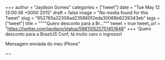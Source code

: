 
+++
author = "Jaydson Gomes"
categories = ["tweet"]
date = "Tue May 12 13:00:36 +0000 2015"
draft = false
image = "No media found for this Tweet"
slug = "652765a32308ad235860f2eda30068b6239343eb"
tags = ["tweet"]
title = """"Quero desconto para a Br..."""
tweet = true
tweet_url = "https://twitter.com/jaydson/status/598110525751451648"
+++
'Quero desconto para a BrazilJS Conf, tá muito caro o ingresso!

Mensagem enviada do meu iPhone"

¬¬

